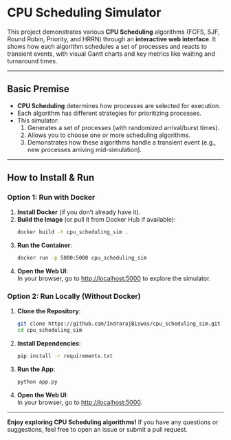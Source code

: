 # CPU Scheduling Simulator

This project demonstrates various **CPU Scheduling** algorithms (FCFS, SJF, Round Robin, Priority, and HRRN) through an **interactive web interface**. It shows how each algorithm schedules a set of processes and reacts to transient events, with visual Gantt charts and key metrics like waiting and turnaround times.

---

## Basic Premise
- **CPU Scheduling** determines how processes are selected for execution.
- Each algorithm has different strategies for prioritizing processes.
- This simulator:
  1. Generates a set of processes (with randomized arrival/burst times).
  2. Allows you to choose one or more scheduling algorithms.
  3. Demonstrates how these algorithms handle a transient event (e.g., new processes arriving mid-simulation).

---

## How to Install & Run

### Option 1: Run with Docker
1. **Install Docker** (if you don’t already have it).
2. **Build the Image** (or pull it from Docker Hub if available):
   ```bash
   docker build -t cpu_scheduling_sim .
   ```
3. **Run the Container**:
   ```bash
   docker run -p 5000:5000 cpu_scheduling_sim
   ```
4. **Open the Web UI**:  
   In your browser, go to [http://localhost:5000](http://localhost:5000) to explore the simulator.

### Option 2: Run Locally (Without Docker)
1. **Clone the Repository**:
   ```bash
   git clone https://github.com/IndrarajBiswas/cpu_scheduling_sim.git
   cd cpu_scheduling_sim
   ```
2. **Install Dependencies**:
   ```bash
   pip install -r requirements.txt
   ```
3. **Run the App**:
   ```bash
   python app.py
   ```
4. **Open the Web UI**:  
   In your browser, go to [http://localhost:5000](http://localhost:5000).

---

**Enjoy exploring CPU Scheduling algorithms!** If you have any questions or suggestions, feel free to open an issue or submit a pull request.

